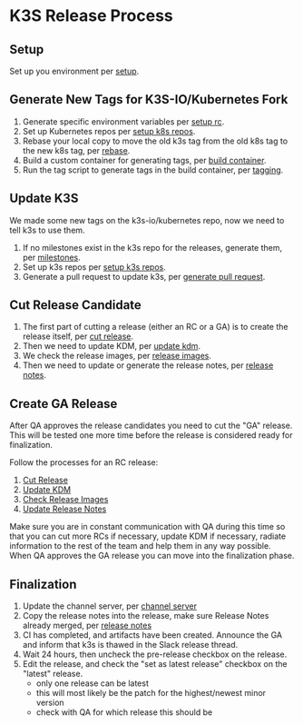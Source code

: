 # K3S Release Process

## Setup

Set up you environment per [setup](expanded/setup_env.md).

## Generate New Tags for K3S-IO/Kubernetes Fork

1. Generate specific environment variables per [setup rc](expanded/setup_rc.md).
1. Set up Kubernetes repos per [setup k8s repos](expanded/setup_k8s_repos.md).
1. Rebase your local copy to move the old k3s tag from the old k8s tag to the new k8s tag, per [rebase](expanded/rebase.md).
1. Build a custom container for generating tags, per [build container](expanded/build_container.md).
1. Run the tag script to generate tags in the build container, per [tagging](expanded/tagging.md).

## Update K3S

We made some new tags on the k3s-io/kubernetes repo, now we need to tell k3s to use them.

1. If no milestones exist in the k3s repo for the releases, generate them, per [milestones](expanded/milestones.md).
1. Set up k3s repos per [setup k3s repos](expanded/setup_k3s_repos.md).
1. Generate a pull request to update k3s, per [generate pull request](expanded/pr.md).

## Cut Release Candidate

1. The first part of cutting a release (either an RC or a GA) is to create the release itself, per [cut release](expanded/cut_release.md).
1. Then we need to update KDM, per [update kdm](expanded/update_kdm.md).
1. We check the release images, per [release images](expanded/release_images.md).
1. Then we need to update or generate the release notes, per [release notes](expanded/release_notes.md).

## Create GA Release

After QA approves the release candidates you need to cut the "GA" release.  
This will be tested one more time before the release is considered ready for finalization.  

Follow the processes for an RC release:
1. [Cut Release](expanded/cut_release.md)
1. [Update KDM](expanded/update_kdm.md)
1. [Check Release Images](expanded/release_images.md)
1. [Update Release Notes](expanded/release_notes.md)

Make sure you are in constant communication with QA during this time so that you can cut more RCs if necessary, 
 update KDM if necessary, radiate information to the rest of the team and help them in any way possible.  
When QA approves the GA release you can move into the finalization phase.

## Finalization

1. Update the channel server, per [channel server](expanded/channel_server.md)
1. Copy the release notes into the release, make sure Release Notes already merged, per [release notes](expanded/release_notes.md)
1. CI has completed, and artifacts have been created. Announce the GA and inform that k3s is thawed in the Slack release thread.
1. Wait 24 hours, then uncheck the pre-release checkbox on the release.
1. Edit the release, and check the "set as latest release" checkbox on the "latest" release.
   - only one release can be latest
   - this will most likely be the patch for the highest/newest minor version
   - check with QA for which release this should be
